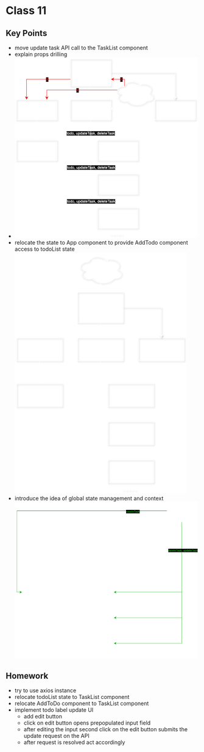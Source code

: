 # Class 11

## Key Points
- move update task API call to the TaskList component
- explain props drilling
- ![ Task List State ](/ClassNotes/schemas/TaskListState.png)
- relocate the state to App component to provide AddTodo component access to todoList state
  ![ App State ](/ClassNotes/schemas/AppState.png)
- introduce the idea of global state management and context
  ![ Global State ](/ClassNotes/schemas/GlobalState.png)

## Homework
- try to use axios instance
- relocate todoList state to TaskList component
- relocate AddToDo component to TaskList component
- implement todo label update UI
  - add edit button
  - click on edit button opens prepopulated input field
  - after editing the input second click on the edit button submits the update request on the API
  - after request is resolved act accordingly

